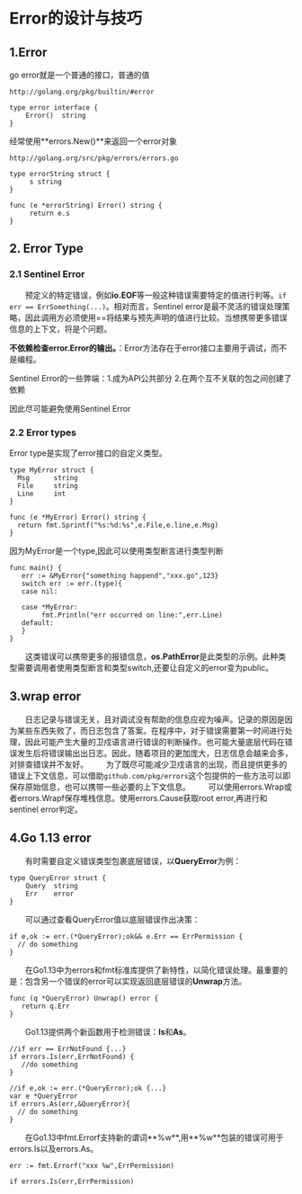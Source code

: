# Error的设计与技巧



## 1.Error 
go error就是一个普通的接口，普通的值

```
http://golang.org/pkg/builtin/#error

type error interface {
    Error()  string
}

```
经常使用**errors.New()**来返回一个error对象

```
http://golang.org/src/pkg/errors/errors.go

type errorString struct {
     s string
}

func (e *errorString) Error() string {
     return e.s
}
```

## 2. Error Type
### 2.1 Sentinel Error

　　预定义的特定错误，例如**io.EOF**等一般这种错误需要特定的值进行判等。`if err == ErrSomething(...)`。相对而言，Sentinel error是最不灵活的错误处理策略，因此调用方必须使用==将结果与预先声明的值进行比较。当想携带更多错误信息的上下文，将是个问题。

**不依赖检查error.Error的输出。**：Error方法存在于error接口主要用于调试，而不是编程。

Sentinel Error的一些弊端：1.成为API公共部分 2.在两个互不关联的包之间创建了依赖

因此尽可能避免使用Sentinel Error

### 2.2 Error types

Error type是实现了error接口的自定义类型。

```
type MyError struct {
  Msg      string
  File     string
  Line     int
}

func (e *MyError) Error() string {
  return fmt.Sprintf("%s:%d:%s",e.File,e.line,e.Msg)
}
```
因为MyError是一个type,因此可以使用类型断言进行类型判断

```
func main() {
   err := &MyError{"something happend","xxx.go",123}
   switch err := err.(type){
   case nil:
   
   case *MyError:
        fmt.Println("err occurred on line:",err.Line)
   default:
   }
}

```
　　这类错误可以携带更多的报错信息，**os.PathError**是此类型的示例。此种类型需要调用者使用类型断言和类型switch,还要让自定义的error变为public。
 
## 3.wrap error

　　日志记录与错误无关，且对调试没有帮助的信息应视为噪声。记录的原因是因为某些东西失败了，而日志包含了答案。在程序中，对于错误需要第一时间进行处理，因此可能产生大量的卫戍语言进行错误的判断操作。也可能大量底层代码在错误发生后将错误输出出日志。因此，随着项目的更加庞大，日志信息会越来会多，对排查错误并不友好。
　　为了既尽可能减少卫戍语言的出现，而且提供更多的错误上下文信息，可以借助`github.com/pkg/errors`这个包提供的一些方法可以即保存原始信息，也可以携带一些必要的上下文信息。
　　可以使用errors.Wrap或者errors.Wrapf保存堆栈信息。使用errors.Cause获取root error,再进行和sentinel error判定。

## 4.Go 1.13 error

　　有时需要自定义错误类型包裹底层错误，以**QueryError**为例：
　　
```
type QueryError struct {
    Query  string
    Err    error
}
```

　　可以通过查看QueryError值以底层错误作出决策：　
　　
```
if e,ok := err.(*QueryError);ok&& e.Err == ErrPermission {
  // do something
} 
```

　　在Go1.13中为errors和fmt标准库提供了新特性，以简化错误处理。最重要的是：包含另一个错误的error可以实现返回底层错误的**Unwrap**方法。
　　
```
func (q *QueryError) Unwrap() error {
   return q.Err
}
```

　　Go1.13提供两个新函数用于检测错误：**Is**和**As**。

```
//if err == ErrNotFound {...}
if errors.Is(err,ErrNotFound) {
   //do something
}

//if e,ok := err.(*QueryError);ok {...}
var e *QueryError
if errors.As(err,&QueryError){
  // do something
} 
```

　　在Go1.13中fmt.Errorf支持新的谓词**%w**,用**%w**包装的错误可用于errors.Is以及errors.As。

```
err := fmt.Errorf("xxx %w",ErrPermission)

if errors.Is(err,ErrPermission)
```

